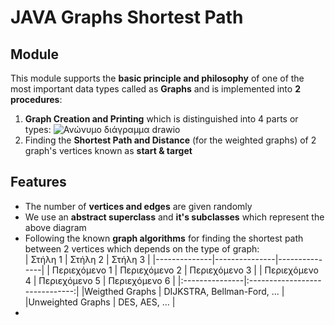# JAVA Graphs Shortest Path
## Module
This module supports the **basic principle and philosophy** of one of the most important data types called as **Graphs** and is implemented into **2 procedures**:
1. **Graph Creation and Printing** which is distinguished into 4 parts or types:
![Ανώνυμο διάγραμμα drawio](https://github.com/user-attachments/assets/6dfdb800-5da4-4f84-8935-ee5d259fcca8)
2. Finding the **Shortest Path and Distance** (for the weighted graphs) of 2 graph's vertices known as **start & target**

## Features
- The number of **vertices and edges** are given randomly
- We use an **abstract superclass** and **it's subclasses** which represent the above diagram
- Following the known **graph algorithms** for finding the shortest path between 2 vertices which depends on the type of graph:<br>
| Στήλη 1       | Στήλη 2       | Στήλη 3       |
|--------------|---------------|---------------|
| Περιεχόμενο 1 | Περιεχόμενο 2 | Περιεχόμενο 3 |
| Περιεχόμενο 4 | Περιεχόμενο 5 | Περιεχόμενο 6 |
  |:---------------|:------------------------------:|
  |Weigthed Graphs   | DIJKSTRA, Bellman-Ford, ...  |
  |Unweighted Graphs | DES, AES, ...                | 
-  
